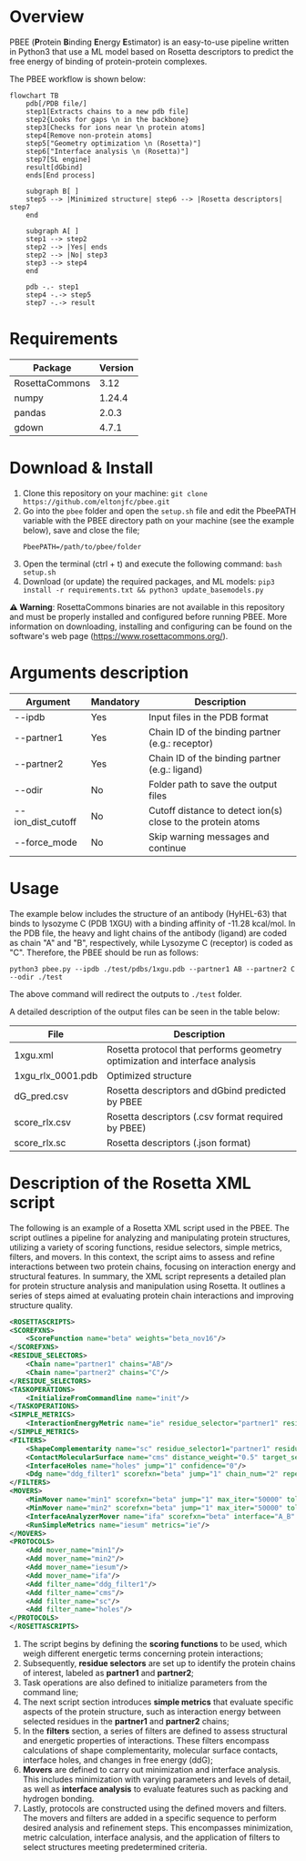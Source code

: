 

# Overview
PBEE (**P**rotein **B**inding **E**nergy **E**stimator) is an easy-to-use pipeline written in Python3 that use a ML model based on Rosetta descriptors to predict the free energy of binding of protein-protein complexes.

The PBEE workflow is shown below:

```mermaid
flowchart TB
	pdb[/PDB file/] 
	step1[Extracts chains to a new pdb file] 
	step2{Looks for gaps \n in the backbone}
	step3[Checks for ions near \n protein atoms] 
	step4[Remove non-protein atoms] 
	step5["Geometry optimization \n (Rosetta)"] 
	step6["Interface analysis \n (Rosetta)"] 
	step7[SL engine]
	result[dGbind]
	ends[End process]
	
	subgraph B[ ]
	step5 --> |Minimized structure| step6 --> |Rosetta descriptors| step7
	end 
	
	subgraph A[ ]
	step1 --> step2
	step2 --> |Yes| ends
	step2 --> |No| step3
	step3 --> step4
	end 
	
	pdb -.- step1
	step4 -.-> step5
	step7 -.-> result
``` 

# Requirements

| Package        | Version |
|----------------|---------|
| RosettaCommons | 3.12    |
| numpy          | 1.24.4  |
| pandas         | 2.0.3   |
| gdown          | 4.7.1   |


# Download & Install

1. Clone this repository on your machine: `git clone https://github.com/eltonjfc/pbee.git`
2. Go into the `pbee` folder and open the `setup.sh` file and edit the PbeePATH variable with the PBEE directory path on your machine (see the example below), save and close the file;
   ```
   PbeePATH=/path/to/pbee/folder
   ```
4. Open the terminal (ctrl + t) and execute the following command: `bash setup.sh`
5. Download (or update) the required packages, and ML models: `pip3 install -r requirements.txt && python3 update_basemodels.py`

**⚠️ Warning**: RosettaCommons binaries are not available in this repository and must be properly installed and configured before running PBEE. More information on downloading, installing and configuring can be found on the software's web page (https://www.rosettacommons.org/).

# Arguments description

| Argument          | Mandatory | Description |
|-------------------|-----------|-------------|
| -\-ipdb            | Yes      | Input files in the PDB format |
| -\-partner1        | Yes      | Chain ID of the binding partner (e.g.: receptor) |
| -\-partner2        | Yes      | Chain ID of the binding partner (e.g.: ligand) |
| -\-odir            | No       | Folder path to save the output files |
| -\-ion_dist_cutoff | No       | Cutoff distance to detect ion(s) close to the protein atoms |          
| -\-force_mode      | No       | Skip warning messages and continue |

# Usage

The example below includes the structure of an antibody (HyHEL-63) that binds to lysozyme C (PDB 1XGU) with a binding affinity of -11.28 kcal/mol. In the PDB file, the heavy and light chains of the antibody (ligand) are coded as chain "A" and "B", respectively, while Lysozyme C (receptor) is coded as "C". Therefore, the PBEE should be run as follows:

```
python3 pbee.py --ipdb ./test/pdbs/1xgu.pdb --partner1 AB --partner2 C --odir ./test
```

The above command will redirect the outputs to `./test` folder.

A detailed description of the output files can be seen in the table below:

| File              | Description                                                                 |
|-------------------|-----------------------------------------------------------------------------|
| 1xgu.xml          | Rosetta protocol that performs geometry optimization and interface analysis |
| 1xgu_rlx_0001.pdb | Optimized structure |
| dG_pred.csv       | Rosetta descriptors and dGbind predicted by PBEE |
| score_rlx.csv     | Rosetta descriptors (.csv format required by PBEE) |
| score_rlx.sc      | Rosetta descriptors (.json format) |



# Description of the Rosetta XML script

The following is an example of a Rosetta XML script used in the PBEE. The script outlines a pipeline for analyzing and manipulating protein structures, utilizing a variety of scoring functions, residue selectors, simple metrics, filters,  and movers. In this context, the script aims to assess and refine interactions between two protein chains, focusing on interaction energy and structural features. In summary, the XML script represents a detailed plan for protein structure analysis and manipulation using Rosetta. It outlines a series of steps aimed at evaluating protein chain interactions and improving structure quality.


```xml
<ROSETTASCRIPTS>
<SCOREFXNS>
	<ScoreFunction name="beta" weights="beta_nov16"/>
</SCOREFXNS>
<RESIDUE_SELECTORS>
	<Chain name="partner1" chains="AB"/>
	<Chain name="partner2" chains="C"/>
</RESIDUE_SELECTORS>
<TASKOPERATIONS>
	<InitializeFromCommandline name="init"/>
</TASKOPERATIONS>
<SIMPLE_METRICS>
	<InteractionEnergyMetric name="ie" residue_selector="partner1" residue_selector2="partner2" scorefxn="beta"/>
</SIMPLE_METRICS>
<FILTERS>
	<ShapeComplementarity name="sc" residue_selector1="partner1" residue_selector2="partner2" confidence="0"/>
	<ContactMolecularSurface name="cms" distance_weight="0.5" target_selector="partner1" binder_selector="partner2" confidence="0"/>
	<InterfaceHoles name="holes" jump="1" confidence="0"/>
	<Ddg name="ddg_filter1" scorefxn="beta" jump="1" chain_num="2" repeats="1" repack="0" repack_bound="0" repack_unbound="0" threshold="99999" confidence="0"/>
</FILTERS>
<MOVERS>
	<MinMover name="min1" scorefxn="beta" jump="1" max_iter="50000" tolerance="0.0001" cartesian="0" bb="0" chi="1" bb_task_operations="init" chi_task_operations="init"/>
	<MinMover name="min2" scorefxn="beta" jump="1" max_iter="50000" tolerance="0.0001" cartesian="0" bb="1" chi="1" bb_task_operations="init" chi_task_operations="init"/>
	<InterfaceAnalyzerMover name="ifa" scorefxn="beta" interface="A_B" packstat="1" interface_sc="1" tracer="1" scorefile_reporting_prefix="ifa"/>
	<RunSimpleMetrics name="iesum" metrics="ie"/>
</MOVERS>
<PROTOCOLS>
	<Add mover_name="min1"/>
	<Add mover_name="min2"/>
	<Add mover_name="iesum"/>
	<Add mover_name="ifa"/>
	<Add filter_name="ddg_filter1"/>
	<Add filter_name="cms"/>
	<Add filter_name="sc"/>
	<Add filter_name="holes"/>
</PROTOCOLS>
</ROSETTASCRIPTS>
```

1. The script begins by defining the **scoring functions** to be used, which weigh different energetic terms concerning protein interactions;
2. Subsequently, **residue selectors** are set up to identify the protein chains of interest, labeled as **partner1** and **partner2**; 
3. Task operations are also defined to initialize parameters from the command line;
4. The next script section introduces **simple metrics** that evaluate specific aspects of the protein structure, such as interaction energy between selected residues in the **partner1** and **partner2** chains; 
5. In the **filters** section, a series of filters are defined to assess structural and energetic properties of interactions. These filters encompass calculations of shape complementarity, molecular surface contacts, interface holes, and changes in free energy (ddG);
6. **Movers** are defined to carry out minimization and interface analysis. This includes minimization with varying parameters and levels of detail, as well as **interface analysis** to evaluate features such as packing and hydrogen bonding. 
7. Lastly, protocols are constructed using the defined movers and filters. The movers and filters are added in a specific sequence to perform desired analysis and refinement steps. This encompasses minimization, metric calculation, interface analysis, and the application of filters to select structures meeting predetermined criteria.
